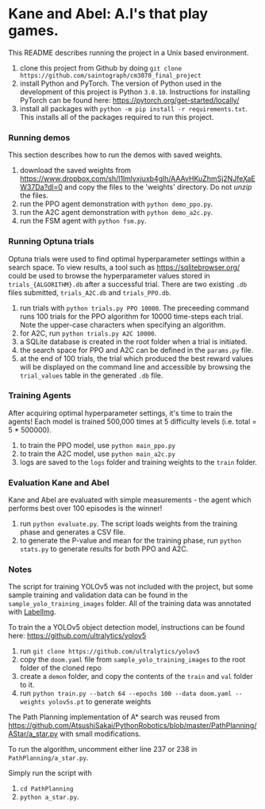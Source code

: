 # Kane and Abel: A.I's that play games.

This README describes running the project in a Unix based environment.

1. clone this project from Github by doing `git clone https://github.com/saintograph/cm3070_final_project`
2. install Python and PyTorch. The version of Python used in the development of this project is Python `3.8.10`. Instructions for installing PyTorch can be found here: https://pytorch.org/get-started/locally/
3. install all packages with `python -m pip install -r requirements.txt`. This installs all of the packages required to run this project.

### Running demos

This section describes how to run the demos with saved weights.

1. download the saved weights from https://www.dropbox.com/sh/l1lmlyxjuxb4glh/AAAvHKuZhmSj2NJfeXaEW37Da?dl=0 and copy the files to the 'weights' directory. Do not _unzip_ the files.
2. run the PPO agent demonstration with `python demo_ppo.py`.
3. run the A2C agent demonstration with `python demo_a2c.py`.
4. run the FSM agent with `python fsm.py`.

### Running Optuna trials

Optuna trials were used to find optimal hyperparameter settings within a search space. To view results, a tool such as https://sqlitebrowser.org/ could be used to browse the hyperparameter values stored in `trials_{ALGORITHM}.db` after a successful trial. There are two existing `.db` files submitted, `trials_A2C.db` and `trials_PPO.db`.

1. run trials with `python trials.py PPO 10000`. The preceeding command runs 100 trials for the PPO algorithm for 10000 time-steps each trial. Note the upper-case characters when specifying an algorithm.
2. for A2C, run `python trials.py A2C 10000`.
3. a SQLite database is created in the root folder when a trial is initiated.
4. the search space for PPO and A2C can be defined in the `params.py` file.
5. at the end of 100 trials, the trial which produced the best reward values will be displayed on the command line and accessible by browsing the `trial_values` table in the generated `.db` file.


### Training Agents

After acquiring optimal hyperparameter settings, it's time to train the agents! Each model is trained 500,000 times at 5 difficulty levels (i.e. total = 5 * 500000).

1. to train the PPO model, use `python main_ppo.py`
2. to train the A2C model, use `python main_a2c.py`
3. logs are saved to the `logs` folder and training weights to the `train` folder.

### Evaluation Kane and Abel

Kane and Abel are evaluated with simple measurements - the agent which performs best over 100 episodes is the winner!


1. run `python evaluate.py`. The script loads weights from the training phase and generates a CSV file.
2. to generate the P-value and mean for the training phase, run `python stats.py` to generate results for both PPO and A2C.

### Notes

The script for training YOLOv5 was not included with the project, but some sample training and validation data can be found in the `sample_yolo_training_images` folder. All of the training data was annotated with [LabelImg](https://github.com/heartexlabs/labelImg).

To train the a YOLOv5 object detection model, instructions can be found here: https://github.com/ultralytics/yolov5

1. run `git clone https://github.com/ultralytics/yolov5` 
2. copy the `doom.yaml` file from `sample_yolo_training_images` to the root folder of the cloned repo
3. create a `demon` folder, and copy the contents of the `train` and `val` folder to it.
4. run `python train.py --batch 64 --epochs 100 --data doom.yaml --weights yolov5s.pt` to generate weights

The Path Planning implementation of A* search was reused from https://github.com/AtsushiSakai/PythonRobotics/blob/master/PathPlanning/AStar/a_star.py with small modifications.

To run the algorithm, uncomment either line 237 or 238 in `PathPlanning/a_star.py`.

Simply run the script with 
1. `cd PathPlanning`
2. `python a_star.py`.